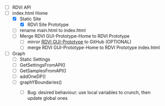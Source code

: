 

- [ ] RDVI API
- [ ] index.html Home
    - [x] Static Site
        - [X] RDVI Site Prototype
    - [ ] rename main.html to index.html
    - [ ] Merge RDVI GUI-Prototype-Home to  RDVI Prototype
        - [ ] mirror [RDVI GUI-Prototype](https://gitlab.com/ignaciochg/rdvi-gui-prototype) to GitHub (OPTIONAL)
        - [ ] merge RDVI GUI-Prototype-Home to  RDVI Prototype index.html

- [ ] Graph
    - [ ] Static Settings
    - [ ] GetSettingsFromAPI()
    - [ ] GetSamplesFromAPI()
    - [ ] addOneDP()
    - [ ] graphYBoundaries()
        - [ ] Bug: desired behaviour: use local variables to crunch, then update global ones 
        

